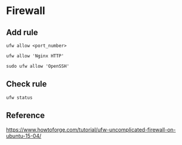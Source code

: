 # Firewall

## Add rule

`ufw allow <port_number>`

`ufw allow 'Nginx HTTP'`

`sudo ufw allow 'OpenSSH'`

## Check rule

`ufw status`

## Reference

https://www.howtoforge.com/tutorial/ufw-uncomplicated-firewall-on-ubuntu-15-04/